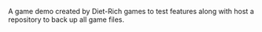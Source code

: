 A game demo created by Diet-Rich games to test features along with host a repository to back up all game files. 
